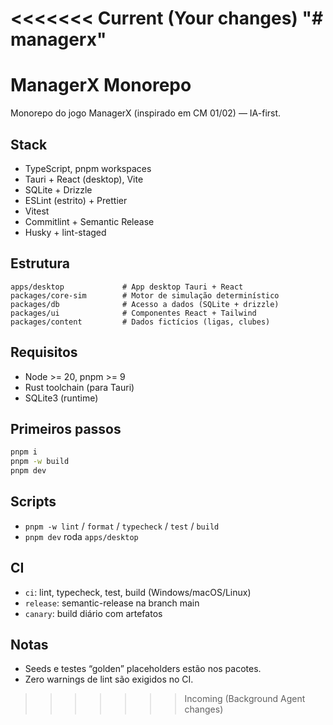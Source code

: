 <<<<<<< Current (Your changes)
"# managerx" 
=======
# ManagerX Monorepo

Monorepo do jogo ManagerX (inspirado em CM 01/02) — IA-first.

## Stack

- TypeScript, pnpm workspaces
- Tauri + React (desktop), Vite
- SQLite + Drizzle
- ESLint (estrito) + Prettier
- Vitest
- Commitlint + Semantic Release
- Husky + lint-staged

## Estrutura

```
apps/desktop             # App desktop Tauri + React
packages/core-sim        # Motor de simulação determinístico
packages/db              # Acesso a dados (SQLite + drizzle)
packages/ui              # Componentes React + Tailwind
packages/content         # Dados fictícios (ligas, clubes)
```

## Requisitos

- Node >= 20, pnpm >= 9
- Rust toolchain (para Tauri)
- SQLite3 (runtime)

## Primeiros passos

```bash
pnpm i
pnpm -w build
pnpm dev
```

## Scripts

- `pnpm -w lint` / `format` / `typecheck` / `test` / `build`
- `pnpm dev` roda `apps/desktop`

## CI

- `ci`: lint, typecheck, test, build (Windows/macOS/Linux)
- `release`: semantic-release na branch main
- `canary`: build diário com artefatos

## Notas

- Seeds e testes “golden” placeholders estão nos pacotes.
- Zero warnings de lint são exigidos no CI.
>>>>>>> Incoming (Background Agent changes)
